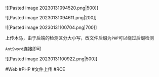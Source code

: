![[Pasted image 20230131094520.png|500]]

![[Pasted image 20230131094611.png|200]]

![[Pasted image 20230131100704.png|700]]

上传木马，由于后端的检测区分大小写，改文件后缀为`PHP`可以绕过后缀检测

`AntSword`连接即可

![[Pasted image 20230131100922.png|500]]

#Web #PHP #文件上传 #RCE 